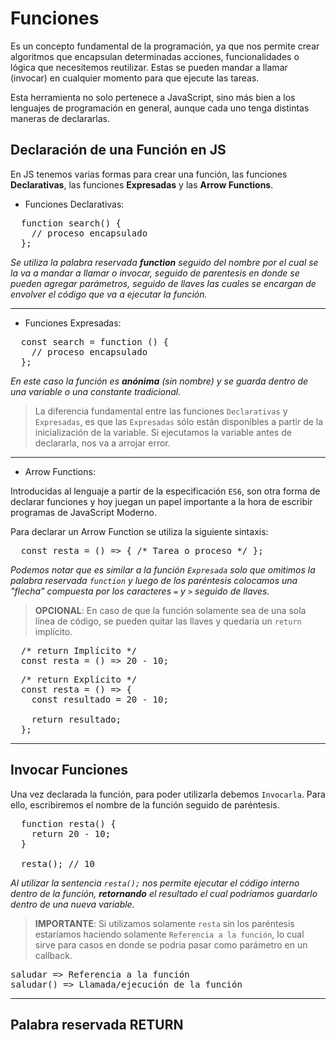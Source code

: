 # Funciones 

Es un concepto fundamental de la programación, ya que nos permite crear algoritmos que encapsulan determinadas acciones, funcionalidades o lógica que necesitemos reutilizar. Estas se pueden mandar a llamar (invocar) en cualquier momento para que ejecute las tareas.

Esta herramienta no solo pertenece a JavaScript, sino más bien a los lenguajes de programación en general, aunque cada uno tenga distintas maneras de declararlas.

## Declaración de una Función en JS

En JS tenemos varias formas para crear una función, las funciones **Declarativas**, las funciones **Expresadas** y las **Arrow Functions**.

- Funciones Declarativas:

<pre>
  function search() {
    // proceso encapsulado
  };
</pre>

*Se utiliza la palabra reservada **function** seguido del nombre por el cual se la va a mandar a llamar o invocar, seguido de parentesis en donde se pueden agregar parámetros, seguido de llaves las cuales se encargan de envolver el código que va a ejecutar la función.*

---

- Funciones Expresadas:

<pre>
  const search = function () {
    // proceso encapsulado
  };
</pre>

*En este caso la función es **anónima** (sin nombre) y se guarda dentro de una variable o una constante tradicional.*

> La diferencia fundamental entre las funciones `Declarativas` y `Expresadas`, es que las `Expresadas` sólo están disponibles a partir de la inicialización de la variable. Si ejecutamos la variable antes de declararla, nos va a arrojar error.

---

- Arrow Functions:

Introducidas al lenguaje a partir de la especificación `ES6`, son otra forma de declarar funciones y hoy juegan un papel importante a la hora de escribir programas de JavaScript Moderno.

Para declarar un Arrow Function se utiliza la siguiente sintaxis:

<pre>
  const resta = () => { /* Tarea o proceso */ };
</pre>

*Podemos notar que es similar a la función `Expresada` solo que omitimos la palabra reservada `function` y luego de los paréntesis colocamos una "flecha" compuesta por los caracteres `=` y `>` seguido de llaves.*

>**OPCIONAL**: En caso de que la función solamente sea de una sola línea de código, se pueden quitar las llaves y quedaría un `return` implícito.

<pre>
  /* return Implícito */
  const resta = () => 20 - 10;
</pre>

<pre>
  /* return Explícito */
  const resta = () => {
    const resultado = 20 - 10;

    return resultado;
  };
</pre>

---

## Invocar Funciones

Una vez declarada la función, para poder utilizarla debemos `Invocarla`. Para ello, escribiremos el nombre de la función seguido de paréntesis.

<pre>
  function resta() {
    return 20 - 10;
  }
  
  resta(); // 10
</pre>

*Al utilizar la sentencia `resta();` nos permite ejecutar el código interno dentro de la función, **retornando** el resultado el cual podríamos guardarlo dentro de una nueva variable.*

>**IMPORTANTE**: Si utilizamos solamente `resta` sin los paréntesis estaríamos haciendo solamente `Referencia a la función`, lo cual sirve para casos en donde se podria pasar como parámetro en un callback.

<pre>
saludar => Referencia a la función
saludar() => Llamada/ejecución de la función 
</pre>

---

## Palabra reservada RETURN

